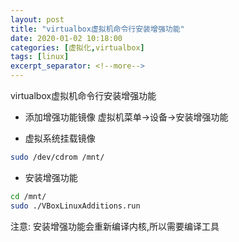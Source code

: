 ```yaml
---
layout: post
title: "virtualbox虚拟机命令行安装增强功能"
date: 2020-01-02 10:18:00
categories: [虚拟化,virtualbox]
tags: [linux]
excerpt_separator: <!--more-->
---
```

virtualbox虚拟机命令行安装增强功能
<!--more-->

* 添加增强功能镜像
虚拟机菜单→设备→安装增强功能

* 虚拟系统挂载镜像
```bash
sudo /dev/cdrom /mnt/
```

* 安装增强功能
```bash
cd /mnt/
sudo ./VBoxLinuxAdditions.run
```

注意: 安装增强功能会重新编译内核,所以需要编译工具